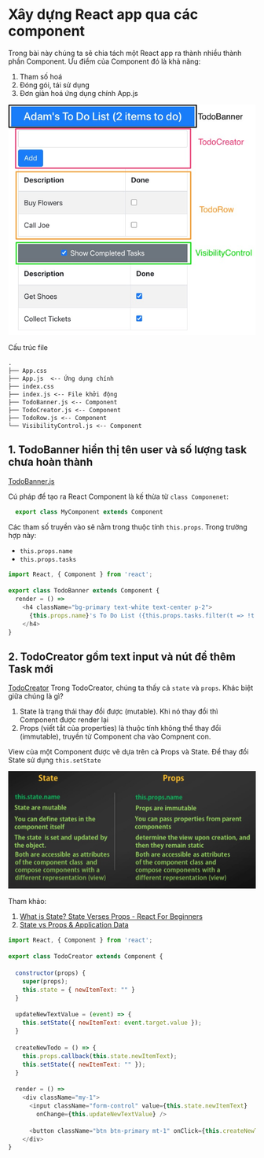 # Xây dựng React app qua các component
Trong bài này chúng ta sẽ chia tách một React app ra thành nhiều thành phần Component.
Ưu điểm của Component đó là khả năng:
1. Tham số hoá
2. Đóng gói, tái sử dụng
3. Đơn giản hoá ứng dụng chính App.js

![](images/finish.jpg)

Cấu trúc file
```
.
├── App.css 
├── App.js  <-- Ứng dụng chính
├── index.css
├── index.js <-- File khởi động
├── TodoBanner.js <-- Component
├── TodoCreator.js <-- Component
├── TodoRow.js <-- Component
└── VisibilityControl.js <-- Component
```

## 1. TodoBanner hiển thị tên user và số lượng task chưa hoàn thành
[TodoBanner.js](todo/src/TodoBanner.js)

Cú pháp để tạo ra React Component là kế thừa từ ```class Componenet```:
```js
  export class MyComponent extends Component
```

Các tham số truyền vào sẽ nằm trong thuộc tính ```this.props```. Trong trường hợp này:
- ```this.props.name```
- ```this.props.tasks```

```js
import React, { Component } from 'react';

export class TodoBanner extends Component {
  render = () =>
    <h4 className="bg-primary text-white text-center p-2">
      {this.props.name}'s To Do List ({this.props.tasks.filter(t => !t.done).length} items to do)
    </h4>
}
```

## 2. TodoCreator gồm text input và nút để thêm Task mới
[TodoCreator](todo/src/TodoCreator.js)
Trong TodoCreator, chúng ta thấy cả ```state``` và ```props```. Khác biệt giữa chúng là gì? 
1. State là trạng thái thay đổi được (mutable). Khi nó thay đổi thì Component được render lại
2. Props (viết tắt của properties) là thuộc tính không thể thay đổi (immutable), truyền từ Component cha vào Compnent con.

View của một Component được vẽ dựa trên cả Props và State. Để thay đổi State sử dụng ```this.setState```

![](images/statevsprops.jpg)

Tham khảo:
1. [What is State? State Verses Props - React For Beginners](https://youtu.be/aLmwln09Tbs)
2. [State vs Props & Application Data](https://youtu.be/qh3dYM6Keuw)


```js
import React, { Component } from 'react';

export class TodoCreator extends Component {

  constructor(props) {
    super(props); 
    this.state = { newItemText: "" } 
  }

  updateNewTextValue = (event) => { 
    this.setState({ newItemText: event.target.value }); 
  }

  createNewTodo = () => { 
    this.props.callback(this.state.newItemText); 
    this.setState({ newItemText: "" }); 
  }

  render = () =>
    <div className="my-1">
      <input className="form-control" value={this.state.newItemText}
        onChange={this.updateNewTextValue} />

      <button className="btn btn-primary mt-1" onClick={this.createNewTodo}>Add</button>
    </div>
}
```

